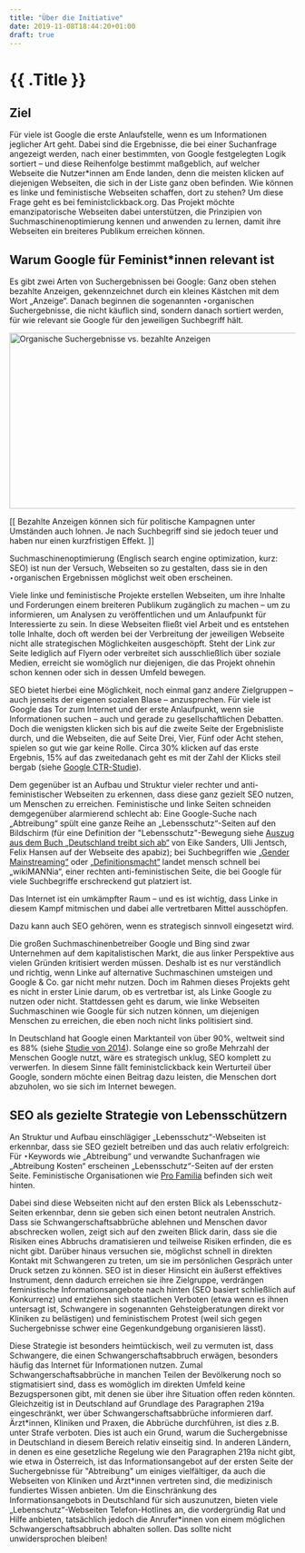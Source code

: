 ```yaml
---
title: "Über die Initiative"
date: 2019-11-08T18:44:20+01:00
draft: true
---
```

<div class="inner">
  <h1 class="major">{{ .Title }}</h1>
  <div class="inner-content">
<h2>Ziel</h2>

<p>Für viele ist Google die erste Anlaufstelle, wenn es um Informationen jeglicher Art geht. Dabei sind die Ergebnisse, die bei einer Suchanfrage angezeigt werden, nach einer bestimmten, von Google festgelegten Logik sortiert – und diese Reihenfolge bestimmt maßgeblich, auf welcher Webseite die Nutzer*innen am Ende landen, denn die meisten klicken auf diejenigen Webseiten, die sich in der Liste ganz oben befinden. Wie können es linke und feministische Webseiten schaffen, dort zu stehen? Um diese Frage geht es bei feministclickback.org. Das Projekt möchte emanzipatorische Webseiten dabei unterstützen, die Prinzipien von Suchmaschinenoptimierung kennen und anwenden zu lernen, damit ihre Webseiten ein breiteres Publikum erreichen können.</p>
<h2 id="idee" >Warum Google für Feminist*innen relevant ist</h2>
<p>Es gibt zwei Arten von Suchergebnissen bei Google: Ganz oben stehen bezahlte Anzeigen, gekennzeichnet durch ein kleines Kästchen mit dem Wort „Anzeige“. Danach beginnen die sogenannten ‣organischen Suchergebnisse, die nicht käuflich sind, sondern danach sortiert werden, für wie relevant sie Google für den jeweiligen Suchbegriff hält.</p>
<div class="img"><img src="images/paidad-organic.jpg" width="700" height="310" alt="Organische Suchergebnisse vs. bezahlte Anzeigen" /></div>
<p class="fussnote"><span>[</span><span>[</span>&nbsp;Bezahlte Anzeigen können sich für politische Kampagnen unter Umständen auch lohnen. Je nach Suchbegriff sind sie jedoch teuer und haben nur einen kurzfristigen Effekt.&nbsp;<span>]</span><span>]</span></p>
<p>Suchmaschinenoptimierung (Englisch search engine optimization, kurz: SEO) ist nun der Versuch, Webseiten so zu gestalten, dass sie in den ‣organischen Ergebnissen möglichst weit oben erscheinen.</p>
<p>Viele linke und feministische Projekte erstellen Webseiten, um ihre Inhalte und Forderungen einem breiteren Publikum zugänglich zu machen – um zu informieren, um Analysen zu veröffentlichen und um Anlaufpunkt für Interessierte zu sein. In diese Webseiten fließt viel Arbeit und es entstehen tolle Inhalte, doch oft werden bei der Verbreitung der jeweiligen Webseite nicht alle strategischen Möglichkeiten ausgeschöpft. Steht der Link zur Seite lediglich auf Flyern oder verbreitet sich ausschließlich über soziale Medien, erreicht sie womöglich nur diejenigen, die das Projekt ohnehin schon kennen oder sich in dessen Umfeld bewegen.</p>
<p>SEO bietet hierbei eine Möglichkeit, noch einmal ganz andere Zielgruppen – auch jenseits der eigenen sozialen Blase – anzusprechen. Für viele ist Google das Tor zum Internet und der erste Anlaufpunkt, wenn sie Informationen suchen – auch und gerade zu gesellschaftlichen Debatten. Doch die wenigsten klicken sich bis auf die zweite Seite der Ergebnisliste durch, und die Webseiten, die auf Seite Drei, Vier, Fünf oder Acht stehen, spielen so gut wie gar keine Rolle. Circa 30% klicken auf das erste Ergebnis, 15% auf das zweitedanach geht es mit der Zahl der Klicks steil bergab (siehe <a href="https://www.advancedwebranking.com/cloud/ctrstudy/">Google CTR-Studie</a>).</p>
<p>Dem gegenüber ist an Aufbau und Struktur vieler rechter und anti-feministischer Webseiten zu erkennen, dass diese ganz gezielt SEO nutzen, um Menschen zu erreichen. Feministische und linke Seiten schneiden demgegenüber alarmierend schlecht ab: Eine Google-Suche nach „Abtreibung“ spült eine ganze Reihe an „Lebensschutz“-Seiten auf den Bildschirm (für eine Definition der "Lebensschutz"-Bewegung siehe <a href="https://www.apabiz.de/2014/deutschland-treibt-sich-ab/">Auszug aus dem Buch „Deutschland treibt sich ab“</a> von Eike Sanders, Ulli Jentsch, Felix Hansen auf der Webseite des apabiz); bei Suchbegriffen wie <a href="https://de.wikipedia.org/wiki/Gender-Mainstreaming">„Gender Mainstreaming“</a> oder <a href="http://defma.blogsport.de/f-a-q/#faq10">„Definitionsmacht“</a> landet mensch schnell bei „wikiMANNia“, einer rechten anti-feministischen Seite, die bei Google für viele Suchbegriffe erschreckend gut platziert ist.</p>
<p class="stressed">Das Internet ist ein umkämpfter Raum – und es ist wichtig, dass Linke in diesem Kampf mitmischen und dabei alle vertretbaren Mittel ausschöpfen.</p>
<p>Dazu kann auch SEO gehören, wenn es strategisch sinnvoll eingesetzt wird.</p>

<p>Die großen Suchmaschinenbetreiber Google und Bing sind zwar Unternehmen auf dem kapitalistischen Markt, die aus linker Perspektive aus vielen Gründen kritisiert werden müssen. Deshalb ist es nur verständlich und richtig, wenn Linke auf alternative Suchmaschinen umsteigen und Google &amp; Co. gar nicht mehr nutzen. Doch im Rahmen dieses Projekts geht es nicht in erster Linie darum, ob es vertretbar ist, als Linke Google zu nutzen oder nicht. Stattdessen geht es darum, wie linke Webseiten Suchmaschinen wie Google für sich nutzen können, um diejenigen Menschen zu erreichen, die eben noch nicht links politisiert sind.</p>
<p>In Deutschland hat Google einen Marktanteil von über 90%, weltweit sind es 88% (siehe <a href="https://www.luna-park.de/blog/9907-suchmaschinen-marktanteile-weltweit-2014/">Studie von 2014</a>). Solange eine so große Mehrzahl der Menschen Google nutzt, wäre es strategisch unklug, SEO komplett zu verwerfen. In diesem Sinne fällt feministclickback kein Werturteil über Google, sondern möchte einen Beitrag dazu leisten, die Menschen dort abzuholen, wo sie sich im Internet bewegen.</p>

<h2>SEO als gezielte Strategie von Lebensschützern</h2>
<p>An Struktur und Aufbau einschlägiger „Lebensschutz“-Webseiten ist erkennbar, dass sie SEO gezielt betreiben und das auch relativ erfolgreich: Für ‣Keywords wie „Abtreibung“ und verwandte Suchanfragen wie „Abtreibung Kosten“ erscheinen „Lebensschutz“-Seiten auf der ersten Seite. Feministische Organisationen wie <a href="https://www.profamilia.de/">Pro Familia</a> befinden sich weit hinten.</p>
<p>Dabei sind diese Webseiten nicht auf den ersten Blick als Lebensschutz-Seiten erkennbar, denn sie geben sich einen betont neutralen Anstrich. Dass sie Schwangerschaftsabbrüche ablehnen und Menschen davor abschrecken wollen, zeigt sich auf den zweiten Blick darin, dass sie die Risiken eines Abbruchs dramatisieren und teilweise Risiken erfinden, die es nicht gibt. Darüber hinaus versuchen sie, möglichst schnell in direkten Kontakt mit Schwangeren zu treten, um sie im persönlichen Gespräch unter Druck setzen zu können. SEO ist in dieser Hinsicht ein äußerst effektives Instrument, denn dadurch erreichen sie ihre Zielgruppe, verdrängen feministische Informationsangebote nach hinten (SEO basiert schließlich auf Konkurrenz) und entziehen sich staatlichen Verboten (etwa wenn es ihnen untersagt ist, Schwangere in sogenannten Gehsteigberatungen direkt vor Kliniken zu belästigen) und feministischem Protest (weil sich gegen Suchergebnisse schwer eine Gegenkundgebung organisieren lässt).
</p>
<p>Diese Strategie ist besonders heimtückisch, weil zu vermuten ist, dass Schwangere, die einen Schwangerschaftsabbruch erwägen, besonders häufig das Internet für Informationen nutzen. Zumal Schwangerschaftsabbrüche in manchen Teilen der Bevölkerung noch so stigmatisiert sind, dass es womöglich im direkten Umfeld keine Bezugspersonen gibt, mit denen sie über ihre Situation offen reden könnten. Gleichzeitig ist in Deutschland auf Grundlage des Paragraphen 219a eingeschränkt, wer über Schwangerschaftsabbrüche informieren darf. Ärzt*innen, Kliniken und Praxen, die Abbrüche durchführen, ist dies z.B. unter Strafe verboten. Dies ist auch ein Grund, warum die Suchergebnisse in Deutschland in diesem Bereich relativ einseitig sind. In anderen Ländern, in denen es eine gesetzliche Regelung wie den Paragraphen 219a nicht gibt, wie etwa in Österreich, ist das Informationsangebot auf der ersten Seite der Suchergebnisse für "Abtreibung" um einiges vielfältiger, da auch die Webseiten von Kliniken und Ärzt*innen vertreten sind, die medizinisch fundiertes Wissen anbieten. Um die Einschränkung des Informationsangebots in Deutschland für sich auszunutzen, bieten viele „Lebenschutz“-Webseiten Telefon-Hotlines an, die vordergründig Rat und Hilfe anbieten, tatsächlich jedoch die Anrufer*innen von einem möglichen Schwangerschaftsabbruch abhalten sollen. Das sollte nicht unwidersprochen bleiben!
</p>
</div>
</div>
